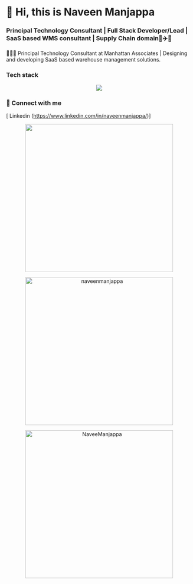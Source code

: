 # 👋 Hi, this is Naveen Manjappa
### Principal Technology Consultant | Full Stack Developer/Lead | SaaS based WMS consultant | Supply Chain domain🚢✈️🚚


🧑🏻‍💻 Principal Technology Consultant at Manhattan Associates | Designing and developing SaaS based warehouse management solutions.

### Tech stack
<p align="center">
  <img src="https://skillicons.dev/icons?i=html,css,js,ts,angular,bootstrap,react,dotnet,azure,py?perline=4" />
</p>


### 🤝 Connect with me
[ Linkedin (https://www.linkedin.com/in/naveenmanjappa/)]

<p align="center">
  <img src="https://github-readme-stats.vercel.app/api?username=NaveenManjappa&show_icons=true&theme=tokyonight&hide=stars" width="400">  
</p>

<p align="center"><img src="https://github-readme-streak-stats.herokuapp.com/?user=NaveenManjappa&theme=dark&" alt="naveenmanjappa" width="400"/></p>

<p align="center"><img src="https://github-readme-stats.vercel.app/api/top-langs?username=NaveenManjappa&show_icons=true&locale=en&layout=compact&theme=dark" alt="NaveeManjappa" width="400"/></p>  

